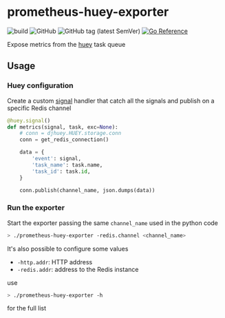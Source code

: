 # prometheus-huey-exporter

![build](https://github.com/mcosta74/prometheus-huey-exporter/actions/workflows/build.yml/badge.svg)
![GitHub](https://img.shields.io/github/license/mcosta74/prometheus-huey-exporter)
![GitHub tag (latest SemVer)](https://img.shields.io/github/v/tag/mcosta74/prometheus-huey-exporter) [![Go Reference](https://pkg.go.dev/badge/github.com/mcosta74/prometheus-huey-exporter.svg)](https://pkg.go.dev/github.com/mcosta74/prometheus-huey-exporter)

Expose metrics from the [huey](https://huey.readthedocs.io/en/latest/) task queue


## Usage

### Huey configuration

Create a custom [signal](https://huey.readthedocs.io/en/latest/signals.html) handler that catch all the signals and publish on a specific Redis channel

```py
@huey.signal()
def metrics(signal, task, exc=None):
    # conn = djhuey.HUEY.storage.conn
    conn = get_redis_connection()

    data = {
        'event': signal,
        'task_name': task.name,
        'task_id': task.id,
    }

    conn.publish(channel_name, json.dumps(data))
```


### Run the exporter

Start the exporter passing the same `channel_name` used in the python code

```sh
> ./prometheus-huey-exporter -redis.channel <channel_name>
```

It's also possible to configure some values

- `-http.addr`: HTTP address 
- `-redis.addr`: address to the Redis instance

use

```sh
> ./prometheus-huey-exporter -h
```

for the full list
